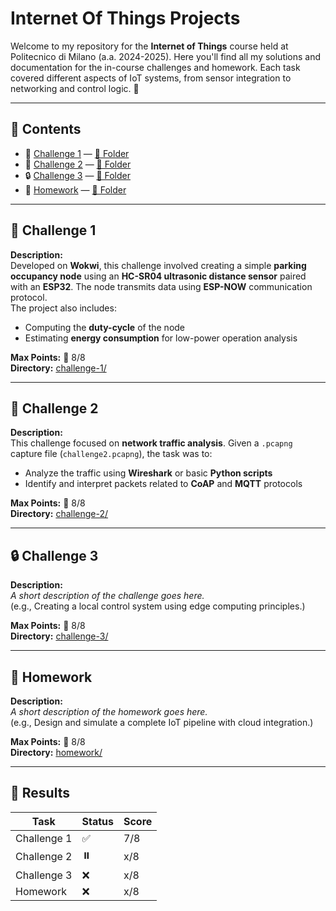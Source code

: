 # Internet Of Things Projects

Welcome to my repository for the **Internet of Things** course held at Politecnico di Milano (a.a. 2024-2025).
Here you'll find all my solutions and documentation for the in-course challenges and homework. Each task covered different aspects of IoT systems, from sensor integration to networking and control logic. 🚀

---

## 📁 Contents

- 🔧 [Challenge 1](#challenge-1) — [📂 Folder](challenge-1/)
- 📡 [Challenge 2](#challenge-2) — [📂 Folder](challenge-2/)
- 🔒 [Challenge 3](#challenge-3) — [📂 Folder](challenge-3/)
- 🧠 [Homework](#homework) — [📂 Folder](homework/)

---

## 🔧 Challenge 1

**Description:**  
Developed on **Wokwi**, this challenge involved creating a simple **parking occupancy node** using an **HC-SR04 ultrasonic distance sensor** paired with an **ESP32**. The node transmits data using **ESP-NOW** communication protocol.  
The project also includes:
- Computing the **duty-cycle** of the node
- Estimating **energy consumption** for low-power operation analysis

**Max Points:** 🎯 8/8  
**Directory:** [challenge-1/](challenge-1/)

---

## 📡 Challenge 2

**Description:**  
This challenge focused on **network traffic analysis**. Given a `.pcapng` capture file (`challenge2.pcapng`), the task was to:
- Analyze the traffic using **Wireshark** or basic **Python scripts**
- Identify and interpret packets related to **CoAP** and **MQTT** protocols
  
**Max Points:** 🎯 8/8  
**Directory:** [challenge-2/](challenge-2/)

---

## 🔒 Challenge 3

**Description:**  
_A short description of the challenge goes here._  
(e.g., Creating a local control system using edge computing principles.)

**Max Points:** 🎯 8/8  
**Directory:** [challenge-3/](challenge-3/)

---

## 🧠 Homework

**Description:**  
_A short description of the homework goes here._  
(e.g., Design and simulate a complete IoT pipeline with cloud integration.)

**Max Points:** 🎯 8/8  
**Directory:** [homework/](homework/)

---

## 🎯 Results

| Task          | Status  | Score  |
|---------------|---------|--------|
| Challenge 1   | ✅      | 7/8    |
| Challenge 2   | ⏸️      | x/8    |
| Challenge 3   | ❌      | x/8    |
| Homework      | ❌      | x/8    |
